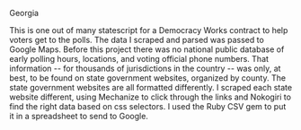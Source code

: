 Georgia

This is one out of many statescript for a Democracy Works contract to help voters get to the polls. The data I scraped and parsed was passed to Google Maps. Before this project there was no national public database of early polling hours, locations, and voting official phone numbers. That information -- for thousands of jurisdictions in the country -- was only, at best, to be found on state government websites, organized by county. The state government websites are all formatted differently. I scraped each state website different, using Mechanize to click through the links and Nokogiri to find the right data based on css selectors. I used the Ruby CSV gem to put it in a spreadsheet to send to Google. 

